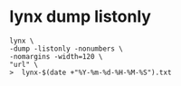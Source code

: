 # lynx dump listonly

```
lynx \
-dump -listonly -nonumbers \
-nomargins -width=120 \
"url" \
>  lynx-$(date +"%Y-%m-%d-%H-%M-%S").txt
```
